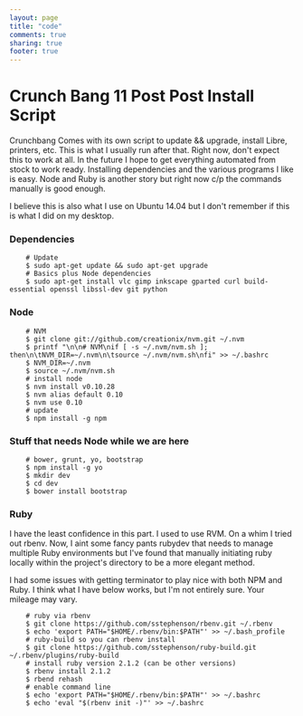 ```yaml
---
layout: page
title: "code"
comments: true
sharing: true
footer: true
---
```


Crunch Bang 11 Post Post Install Script
============

Crunchbang Comes with its own script to update && upgrade, install Libre, printers, etc. This is what I usually run after that. Right now, don't expect this to work at all. In the future I hope to get everything automated from stock to work ready. Installing dependencies and the various programs I like is easy. Node and Ruby is another story but right now c/p the commands manually is good enough.

I believe this is also what I use on Ubuntu 14.04 but I don't remember if this is what I did on my desktop.
### Dependencies ###
```
	# Update
	$ sudo apt-get update && sudo apt-get upgrade
	# Basics plus Node dependencies
	$ sudo apt-get install vlc gimp inkscape gparted curl build-essential openssl libssl-dev git python
```

### Node ###
```
	# NVM
	$ git clone git://github.com/creationix/nvm.git ~/.nvm
	$ printf "\n\n# NVM\nif [ -s ~/.nvm/nvm.sh ]; then\n\tNVM_DIR=~/.nvm\n\tsource ~/.nvm/nvm.sh\nfi" >> ~/.bashrc
	$ NVM_DIR=~/.nvm
	$ source ~/.nvm/nvm.sh
	# install node
	$ nvm install v0.10.28
	$ nvm alias default 0.10
	$ nvm use 0.10
	# update
	$ npm install -g npm
```

### Stuff that needs Node while we are here ###
```
	# bower, grunt, yo, bootstrap
	$ npm install -g yo
	$ mkdir dev
	$ cd dev
	$ bower install bootstrap
```
### Ruby ###
I have the least confidence in this part. I used to use RVM. On a whim I tried out rbenv. Now, I aint some fancy pants rubydev that needs to manage multiple Ruby environments but I've found that manually initiating ruby locally within the project's directory to be a more elegant method.

I had some issues with getting terminator to play nice with both NPM and Ruby. I think what I have below works, but I'm not entirely sure. Your mileage may vary.
```
	# ruby via rbenv
	$ git clone https://github.com/sstephenson/rbenv.git ~/.rbenv
	$ echo 'export PATH="$HOME/.rbenv/bin:$PATH"' >> ~/.bash_profile
	# ruby-build so you can rbenv install
	$ git clone https://github.com/sstephenson/ruby-build.git ~/.rbenv/plugins/ruby-build
	# install ruby version 2.1.2 (can be other versions)
	$ rbenv install 2.1.2
	$ rbend rehash
	# enable command line
	$ echo 'export PATH="$HOME/.rbenv/bin:$PATH"' >> ~/.bashrc
	$ echo 'eval "$(rbenv init -)"' >> ~/.bashrc
```